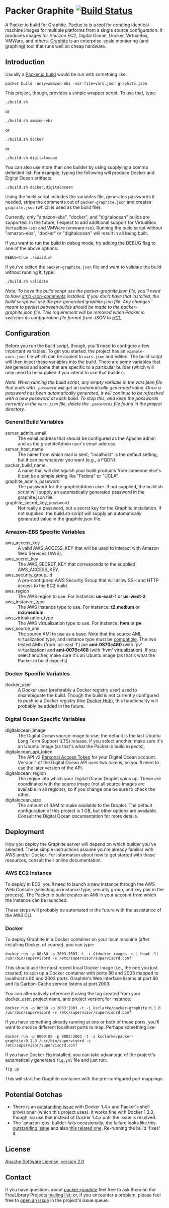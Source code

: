 # Packer Graphite [![Build Status](https://travis-ci.org/ksclarke/packer-graphite.png?branch=master)](https://travis-ci.org/ksclarke/packer-graphite)

A Packer.io build for Graphite.  [Packer.io](http://www.packer.io/) is a tool for creating identical machine images for multiple platforms from a single source configuration.  It produces images for Amazon EC2, Digital Ocean, Docker, VirtualBox, VMWare, and others.  [Graphite](https://graphite.readthedocs.org/en/latest/) is an enterprise-scale monitoring (and graphing) tool that runs well on cheap hardware.

## Introduction

Usually a [Packer.io build](http://www.packer.io/docs/command-line/build.html) would be run with something like:

    packer build -only=amazon-ebs -var-file=vars.json graphite.json

This project, though, provides a simple wrapper script. To use that, type:

    ./build.sh

or

    ./build.sh amazon-ebs

or

    ./build.sh docker

or

    ./build.sh digitalocean

You can also use more than one builder by using supplying a comma delimited list. For example, typing the following will produce Docker and Digital Ocean artifacts:

    ./build.sh docker,digitalocean

Using the build script includes the variables file, generates passwords if needed, strips the comments out of `packer-graphite.json` and creates `graphite.json` (which is used as the build file).

Currently, only "amazon-ebs", "docker", and "digitalocean" builds are supported. In the future, I expect to add additional support for VirtualBox (virtualbox-iso) and VMWare (vmware-iso).  Running the build script without "amazon-ebs", "docker" or "digitalocean" will result in all being built.

If you want to run the build in debug mode, try adding the DEBUG flag to one of the above options:

    DEBUG=true ./build.sh

If you've edited the `packer-graphite.json` file and want to validate the build without running it, type:

    ./build.sh validate

_Note: To have the build script use the packer-graphite.json file, you'll need to have [strip-json-comments](https://github.com/sindresorhus/strip-json-comments) installed.  If you don't have that installed, the build script will use the pre-generated graphite.json file. Any changes meant to persist between builds should be made to the packer-graphite.json file. This requirement will be removed when Packer.io switches its configuration file format from JSON to [HCL](https://github.com/hashicorp/hcl)._

## Configuration

Before you run the build script, though, you'll need to configure a few important variables.  To get you started, the project has an `example-vars.json` file which can be copied to `vars.json` and edited.  The build script will then inject these variables into the build.  There are some variables that are general and some that are specific to a particular builder (which will only need to be supplied if you intend to use that builder).

_Note: When running the build script, any empty variable in the vars.json file that ends with `_password` will get an automatically generated value. Once a password has been automatically generated, it will continue to be refreshed with a new password at each build.  To stop this, and keep the passwords currently in the `vars.json` file, delete the `.passwords` file found in the project directory._

### General Build Variables

<dl>

  <dt>server_admin_email</dt>
  <dd>The email address that should be configured as the Apache admin and as the graphiteAdmin user's email address.</dd>

  <dt>server_host_name</dt>
  <dd>The name from which mail is sent; "localhost" is the default setting, but it can be whatever you want (e.g., a FQDN).</dd>

  <dt>packer_build_name</dt>
  <dd>A name that will distinguish your build products from someone else's. It can be a simple string like "Fedora" or "UCLA".</dd>

  <dt>graphite_admin_password</dt>
  <dd>The password for the graphiteAdmin user. If not supplied, the build.sh script will supply an automatically generated password in the graphite.json file.</dd>

  <dt>graphite_secret_key_password</dt>
  <dd>Not really a password, but a secret key for the Graphite installation. If not supplied, the build.sh script will supply an automatically generated value in the graphite.json file.</dd>

</dl>

### Amazon-EBS Specific Variables

<dl>

  <dt>aws_access_key</dt>
  <dd>A valid AWS_ACCESS_KEY that will be used to interact with Amazon Web Services (AWS).</dd>

  <dt>aws_secret_key</dt>
  <dd>The AWS_SECRET_KEY that corresponds to the supplied AWS_ACCESS_KEY.</dd>

  <dt>aws_security_group_id</dt>
  <dd>A pre-configured AWS Security Group that will allow SSH and HTTP access to the EC2 build.</dd>

  <dt>aws_region</dt>
  <dd>The AWS region to use. For instance: <strong>us-east-1</strong> or <strong>us-west-2</strong>.</dd>

  <dt>aws_instance_type</dt>
  <dd>The AWS instance type to use. For instance: <strong>t2.medium</strong> or <strong>m3.medium</strong>.</dd>

  <dt>aws_virtualization_type</dt>
  <dd>The AWS virtualization type to use. For instance: <strong>hvm</strong> or <strong>pv</strong>.</dd>

  <dt>aws_source_ami</dt>
  <dd>The source AMI to use as a base. Note that the source AMI, virtualization type, and instance type must be <a href="http://aws.amazon.com/amazon-linux-ami/instance-type-matrix/">compatible</a>. The two tested AMIs (from 'us-east-1') are <strong>ami-0870c460</strong> (with 'pv' virtualization) and <strong>ami-0070c468</strong> (with 'hvm' virtualization). If you select another, make sure it's an Ubuntu image (as that's what the Packer.io build expects).</dd>

</dl>

### Docker Specific Variables

<dl>

  <dt>docker_user</dt>
  <dd>A Docker user (preferably a Docker registry user) used to disambiguate the build. Though the build is not currently configured to push to a Docker registry (like <a href="https://hub.docker.com/">Docker Hub</a>), this functionality will probably be added in the future.</dd>

</dl>

### Digital Ocean Specific Variables

<dl>

  <dt>digitalocean_image</dt>
  <dd>The Digital Ocean source image to use; the default is the last Ubuntu Long Term Support (LTS) release. If you select another, make sure it's an Ubuntu image (as that's what the Packer.io build expects).</dd>

  <dt>digitalocean_api_token</dt>
  <dd>The API v2 <a href="https://cloud.digitalocean.com/settings/applications">Personal Access Token</a> for your Digital Ocean account. Version 1 of the Digital Ocean API uses two tokens, so you'll need to use the later version of the API.</dd>

  <dt>digitalocean_region</dt>
  <dd>The region into which your Digital Ocean Droplet spins up.  These are coordinated with the source image (not all source images are available in all regions), so if you change one be sure to check the other.</dd>

  <dt>digitalocean_size</dt>
  <dd>The amount of RAM to make available to the Droplet.  The default configuration of this project is 1 GB, but other options are available.  Consult the Digital Ocean documentation for more details.</dd>

</dl>

## Deployment

How you deploy the Graphite server will depend on which builder you've selected. These simple instructions assume you're already familiar with AWS and/or Docker.  For information about how to get started with these resources, consult their online documentation.

### AWS EC2 Instance

To deploy in EC2, you'll need to launch a new instance through the AWS Web Console (selecting an instance type, security group, and key pair in the process). The Packer.io build creates an AMI in your account from which the instance can be launched.

These steps will probably be automated in the future with the assistance of the AWS CLI.

### Docker

To deploy Graphite in a Docker container on your local machine (after installing Docker, of course), you can type:

    docker run -p 80:80 -p 2003:2003 -t -i $(docker images -q | head -1) /usr/bin/supervisord -c /etc/supervisor/supervisord.conf

This should use the most recent local Docker image (i.e., the one you just created) to spin up a Docker container with ports 80 and 2003 mapped to localhost's 80 and 2003 ports.  Graphite's Web interface listens at port 80 and its Carbon-Cache service listens at port 2003.

You can alternatively reference it using the tag created from your docker_user, project name, and project version; for instance:

    docker run -p 80:80 -p 2003:2003 -t -i ksclarke/packer-graphite:0.1.0 /usr/bin/supervisord -c /etc/supervisor/supervisord.conf

If you have something already running at one or both of those ports, you'll want to choose different localhost ports to map.  Perhaps something like:

    docker run -p 8000:80 -p 8003:2003 -t -i ksclarke/packer-graphite:0.1.0 /usr/bin/supervisord -c /etc/supervisor/supervisord.conf

If you have Docker [Fig](http://www.fig.sh/) installed, you can take advantage of the project's automatically generated `fig.yml` file and just run:

    fig up

This will start the Graphite container with the pre-configured port mappings.

## Potential Gotchas

* There is an [outstanding issue](https://github.com/mitchellh/packer/issues/1752) with Docker 1.4.x and Packer's shell provisioner (which this project uses).  It works fine with Docker 1.3.3, though, so use that instead of Docker 1.4.x until the issue is resolved.
* The 'amazon-ebs' builder fails occasionally; the failure looks like this [outstanding issue](https://github.com/mitchellh/packer/issues/1539) and also [this related one](https://github.com/mitchellh/packer/pull/1764). Re-running the build 'fixes' it.

## License

[Apache Software License, version 2.0](LICENSE)

## Contact

If you have questions about [packer-graphite](http://github.com/ksclarke/packer-graphite) feel free to ask them on the FreeLibrary Projects [mailing list](https://groups.google.com/forum/#!forum/freelibrary-projects); or, if you encounter a problem, please feel free to [open an issue](https://github.com/ksclarke/packer-graphite/issues "GitHub Issue Queue") in the project's issue queue.

